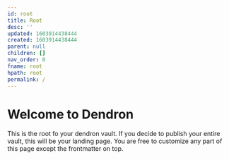 ```yaml
---
id: root
title: Root
desc: ''
updated: 1603914438444
created: 1603914438444
parent: null
children: []
nav_order: 0
fname: root
hpath: root
permalink: /
---
```

# Welcome to Dendron

This is the root fo your dendron vault. If you decide to publish your entire vault, this will be your landing page. You are free to customize any part of this page except the frontmatter on top. 


